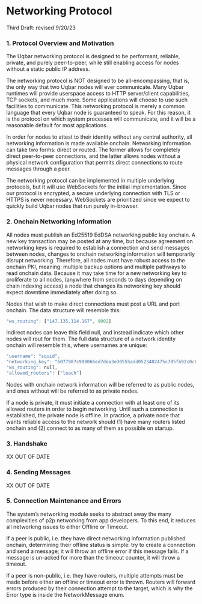 # Networking Protocol

Third Draft: revised 9/20/23

### 1. Protocol Overview and Motivation

The Uqbar networking protocol is designed to be performant, reliable, private, and purely peer-to-peer, while still enabling access for nodes without a static public IP address.

The networking protocol is NOT designed to be all-encompassing, that is, the only way that two Uqbar nodes will ever communicate.
Many Uqbar runtimes will provide userspace access to HTTP server/client capabilities, TCP sockets, and much more.
Some applications will choose to use such facilities to communicate.
This networking protocol is merely a common language that every Uqbar node is guaranteed to speak.
For this reason, it is the protocol on which system processes will communicate, and it will be a reasonable default for most applications.

In order for nodes to attest to their identity without any central authority, all networking information is made available onchain.
Networking information can take two forms: direct or routed.
The former allows for completely direct peer-to-peer connections, and the latter allows nodes without a physical network configuration that permits direct connections to route messages through a peer.

The networking protocol can be implemented in multiple underlying protocols, but it will use WebSockets for the initial implementation.
Since our protocol is encrypted, a secure underlying connection with TLS or HTTPS is never necessary.
WebSockets are prioritized since we expect to quickly build Uqbar nodes that run purely in-browser.

### 2. Onchain Networking Information

All nodes must publish an Ed25519 EdDSA networking public key onchain.
A new key transaction may be posted at any time, but because agreement on networking keys is required to establish a connection and send messages between nodes, changes to onchain networking information will temporarily disrupt networking.
Therefore, all nodes must have robust access to the onchain PKI, meaning: multiple backup options and multiple pathways to read onchain data.
Because it may take time for a new networking key to proliferate to all nodes, (anywhere from seconds to days depending on chain indexing access) a node that changes its networking key should expect downtime immediately after doing so.

Nodes that wish to make direct connections must post a URL and port onchain.
The data structure will resemble this:
```rust
"ws_routing": ["147.135.114.167", 9002]
```
Indirect nodes can leave this field null, and instead indicate which other nodes will rout for them.
The full data structure of a network identity onchain will resemble this, where usernames are unique:
```rust
"username": "squid",
"networking_key": "6077987c998066ed7dea3e30555add0523482475c705fb92c0c8e78307b8e62c",
"ws_routing": null,
"allowed_routers": ["loach"]
```
Nodes with onchain network information will be referred to as public nodes, and ones without will be referred to as private nodes.

If a node is private, it must initiate a connection with at least one of its allowed routers in order to begin networking.
Until such a connection is established, the private node is offline.
In practice, a private node that wants reliable access to the network should (1) have many routers listed onchain and (2) connect to as many of them as possible on startup.


### 3. Handshake

XX OUT OF DATE


### 4. Sending Messages

XX OUT OF DATE



### 5. Connection Maintenance and Errors

The system’s networking module seeks to abstract away the many complexities of p2p networking from app developers.
To this end, it reduces all networking issues to either Offline or Timeout.

If a peer is public, i.e. they have direct networking information published onchain, determining their offline status is simple: try to create a connection and send a message; it will throw an offline error if this message fails. If a message is un-acked for more than the timeout counter, it will throw a timeout.

If a peer is non-public, i.e. they have routers, multiple attempts must be made before either an offline or timeout error is thrown.
Routers will forward errors produced by their connection attempt to the target, which is why the Error type is inside the NetworkMessage enum.

